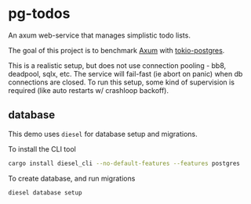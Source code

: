 # pg-todos

An axum web-service that manages simplistic todo lists.

The goal of this project is to benchmark [Axum](https://docs.rs/axum/latest/axum/)
with [tokio-postgres](https://crates.io/crates/tokio-postgres).

This is a realistic setup, but does not use connection pooling - bb8, deadpool, sqlx, etc.
The service will fail-fast (ie abort on panic) when db connections are closed. To run this setup,
some kind of supervision is required (like auto restarts w/ crashloop backoff).

## database

This demo uses `diesel` for database setup and migrations.

To install the CLI tool

```sh
cargo install diesel_cli --no-default-features --features postgres
```

To create database, and run migrations

```sh
diesel database setup
```
